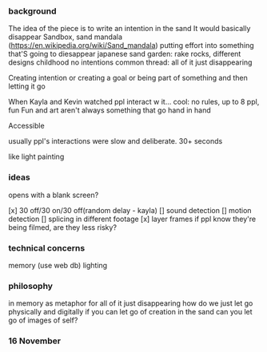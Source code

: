 ### background

The idea of the piece is to write an intention in the sand
It would basically disappear
Sandbox, sand mandala (https://en.wikipedia.org/wiki/Sand_mandala)
putting effort into something that'S going to diesappear
japanese sand garden: rake rocks, different designs
childhood no intentions
common thread: all of it just disappearing

Creating intention or creating a goal or being part of something
and then letting it go

When Kayla and Kevin watched ppl interact w it... cool: no rules, up to 8 ppl, fun
Fun and art aren't always something that go hand in hand

Accessible

usually ppl's interactions were slow and deliberate. 30+ seconds

like light painting

### ideas

opens with a blank screen?

[x] 30 off/30 on/30 off(random delay - kayla)
[] sound detection
[] motion detection
[] splicing in different footage
[x] layer frames
if ppl know they're being filmed, are they less risky?

### technical concerns

memory (use web db)
lighting

### philosophy

in memory as metaphor for all of it just disappearing
how do we just let go physically and digitally
if you can let go of creation in the sand can you let go of images of self?

### 16 November
